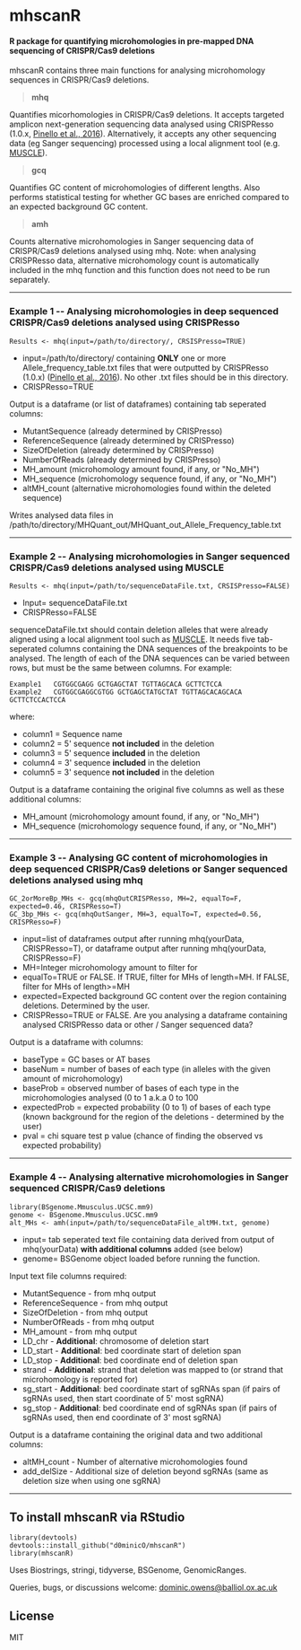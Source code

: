 # mhscanR
#### R package for quantifying microhomologies in pre-mapped DNA sequencing of CRISPR/Cas9 deletions

mhscanR contains three main functions for analysing microhomology sequences in CRISPR/Cas9 deletions.

> **mhq**

Quantifies micorhomologies in CRISPR/Cas9 deletions. It accepts targeted amplicon next-generation sequencing data analysed using CRISPResso (1.0.x, [Pinello et al., 2016](doi.org/10.1038/nbt.3583)). Alternatively, it accepts any other sequencing data (eg Sanger sequencing) processed using a local alignment tool (e.g. [MUSCLE](https://doi.org/10.1186/1471-2105-5-113)).

> **gcq** 

Quantifies GC content of microhomologies of different lengths. Also performs statistical testing for whether GC bases are enriched compared to an expected background GC content.

> **amh**

Counts alternative microhomologies in Sanger sequencing data of CRISPR/Cas9 deletions analysed using mhq. Note: when analysing CRISPResso data, alternative microhomology count is automatically included in the mhq function and this function does not need to be run separately.

* * *

### Example 1 -- Analysing microhomologies in deep sequenced CRISPR/Cas9 deletions analysed using CRISPResso
```
Results <- mhq(input=/path/to/directory/, CRSISPresso=TRUE)
```
- input=/path/to/directory/ containing **ONLY** one or more Allele_frequency_table.txt files that were outputted by CRISPResso (1.0.x) ([Pinello et al., 2016](doi.org/10.1038/nbt.3583)). No other .txt files should be in this directory.
- CRISPResso=TRUE

Output is a dataframe (or list of dataframes) containing tab seperated columns:
- MutantSequence (already determined by CRISPresso)
- ReferenceSequence (already determined by CRISPresso)
- SizeOfDeletion (already determined by CRISPresso)
- NumberOfReads (already determined by CRISPresso)
- MH_amount (microhomology amount found, if any, or "No_MH")
- MH_sequence (microhomology sequence found, if any, or "No_MH")
- altMH_count (alternative microhomologies found within the deleted sequence)

Writes analysed data files in /path/to/directory/MHQuant_out/MHQuant_out_Allele_Frequency_table.txt 
* * *
### Example 2 -- Analysing microhomologies in Sanger sequenced CRISPR/Cas9 deletions analysed using MUSCLE
```
Results <- mhq(input=/path/to/sequenceDataFile.txt, CRSISPresso=FALSE)
```
- Input= sequenceDataFile.txt
- CRISPResso=FALSE

 sequenceDataFile.txt should contain deletion alleles that were already aligned using a local alignment tool such as [MUSCLE](https://doi.org/10.1186/1471-2105-5-113). It needs five tab-seperated columns containing the DNA sequences of the breakpoints to be analysed. The length of each of the DNA sequences can be varied between rows, but must be the same between columns. For example:

```
Example1   CGTGGCGAGG GCTGAGCTAT TGTTAGCACA GCTTCTCCA
Example2   CGTGGCGAGGCGTGG GCTGAGCTATGCTAT TGTTAGCACAGCACA GCTTCTCCACTCCA
```
where:
- column1 = Sequence name
- column2 = 5' sequence **not included** in the deletion
- column3 = 5' sequence **included** in the deletion
- column4 = 3' sequence **included** in the deletion
- column5 = 3' sequence **not included** in the deletion

Output is a dataframe containing the original five columns as well as these additional columns:
- MH_amount (microhomology amount found, if any, or "No_MH")
- MH_sequence (microhomology sequence found, if any, or "No_MH")
* * *
### Example 3 -- Analysing GC content of microhomologies in deep sequenced CRISPR/Cas9 deletions or Sanger sequenced deletions analysed using mhq
```
GC_2orMoreBp_MHs <- gcq(mhqOutCRISPResso, MH=2, equalTo=F, expected=0.46, CRISPResso=T)
GC_3bp_MHs <- gcq(mhqOutSanger, MH=3, equalTo=T, expected=0.56, CRISPResso=F)
```

- input=list of dataframes output after running mhq(yourData, CRISPResso=T), or dataframe output after running mhq(yourData, CRISPResso=F)
- MH=Integer microhomology amount to filter for
- equalTo=TRUE or FALSE. If TRUE, filter for MHs of length=MH. If FALSE, filter for MHs of length>=MH
- expected=Expected background GC content over the region containing deletions. Determined by the user.
- CRISPResso=TRUE or FALSE. Are you analysing a dataframe containing analysed CRISPResso data or other / Sanger sequenced data?

Output is a dataframe with columns:
- baseType = GC bases or AT bases
- baseNum = number of bases of each type (in alleles with the given amount of microhomology)
- baseProb = observed number of bases of each type in the microhomologies analysed (0 to 1 a.k.a 0 to 100
- expectedProb = expected probability (0 to 1) of bases of each type (known background for the region of the deletions - determined by the user)
- pval = chi square test p value (chance of finding the observed vs expected probability)
* * *
### Example 4 -- Analysing alternative microhomologies in Sanger sequenced CRISPR/Cas9 deletions

```
library(BSgenome.Mmusculus.UCSC.mm9)
genome <- BSgenome.Mmusculus.UCSC.mm9
alt_MHs <- amh(input=/path/to/sequenceDataFile_altMH.txt, genome)
```

- input= tab seperated text file containing data derived from output of mhq(yourData) **with additional columns** added (see below)
- genome= BSGenome object loaded before running the function.

Input text file columns required:
- MutantSequence - from mhq output
- ReferenceSequence - from mhq output
- SizeOfDeletion - from mhq output
- NumberOfReads - from mhq output
- MH_amount - from mhq output
- LD_chr - **Additional**: chromosome of deletion start
- LD_start - **Additional**: bed coordinate start of deletion span
- LD_stop - **Additional**: bed coordinate end of deletion span
- strand - **Additional**: strand that deletion was mapped to (or strand that microhomology is reported for)
- sg_start - **Additional**: bed coordinate start of sgRNAs span (if pairs of sgRNAs used, then start coordinate of 5' most sgRNA)
- sg_stop - **Additional**: bed coordinate end of sgRNAs span (if pairs of sgRNAs used, then end coordinate of 3' most sgRNA)

Output is a dataframe containing the original data and two additional columns:
- altMH_count - Number of alternative microhomologies found
- add_delSize - Additional size of deletion beyond sgRNAs (same as deletion size when using one sgRNA)
* * *
## To install mhscanR via RStudio
```
library(devtools)
devtools::install_github("d0minicO/mhscanR")
library(mhscanR)
```

Uses Biostrings, stringi, tidyverse, BSGenome, GenomicRanges.

Queries, bugs, or discussions welcome: dominic.owens@balliol.ox.ac.uk

License
----

MIT
